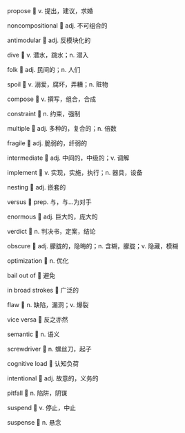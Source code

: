 propose :thought_balloon: v. 提出，建议，求婚

noncompositional :thought_balloon: adj. 不可组合的

antimodular :thought_balloon: adj. 反模块化的

dive :thought_balloon: v. 潜水，跳水；n. 潜入​

folk :thought_balloon: adj. 民间的；n. 人们

spoil :thought_balloon: v. 溺爱，腐坏，弄糟；n. 赃物

compose :thought_balloon: v. 撰写，组合，合成

constraint :thought_balloon: n. 约束，强制

multiple :thought_balloon: adj. 多种的，复合的；n. 倍数

fragile :thought_balloon: adj. 脆弱的，纤弱的

intermediate :thought_balloon: adj. 中间的，中级的；v. 调解

implement :thought_balloon: v. 实现，实施，执行；n. 器具，设备

nesting :thought_balloon: adj. 嵌套的

versus :thought_balloon: prep. 与，与…为对手

enormous :thought_balloon: adj. 巨大的，庞大的

verdict :thought_balloon: n. 判决书，定案，结论

obscure :thought_balloon: adj. 朦胧的，隐晦的；n. 含糊，朦胧；v. 隐藏，模糊

optimization :thought_balloon: n. 优化

bail out of :thought_balloon: 避免

in broad strokes :thought_balloon: 广泛的

flaw :thought_balloon: n. 缺陷，漏洞；v. 爆裂

vice versa :thought_balloon: 反之亦然

semantic :thought_balloon: n. 语义​

screwdriver :thought_balloon: n. 螺丝刀，起子

cognitive load :thought_balloon: 认知负荷

intentional :thought_balloon: adj. 故意的，义务的

pitfall :thought_balloon: n. 陷阱，阴谋

suspend :thought_balloon: v. 停止，中止

suspense :thought_balloon: n. 悬念

​